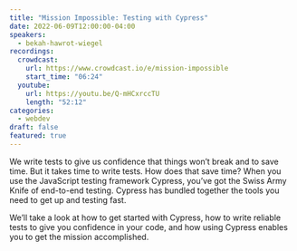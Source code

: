 ```yaml
---
title: "Mission Impossible: Testing with Cypress"
date: 2022-06-09T12:00:00-04:00
speakers:
  - bekah-hawrot-wiegel
recordings:
  crowdcast:
    url: https://www.crowdcast.io/e/mission-impossible
    start_time: "06:24"
  youtube:
    url: https://youtu.be/Q-mHCxrccTU
    length: "52:12"
categories:
  - webdev
draft: false
featured: true
---
```


We write tests to give us confidence that things won’t break and to save time. But it takes time to write tests. How does that save time? When you use the JavaScript testing framework Cypress, you’ve got the Swiss Army Knife of end-to-end testing. Cypress has bundled together the tools you need to get up and testing fast.

We’ll take a look at how to get started with Cypress, how to write reliable tests to give you confidence in your code, and how using Cypress enables you to get the mission accomplished.
